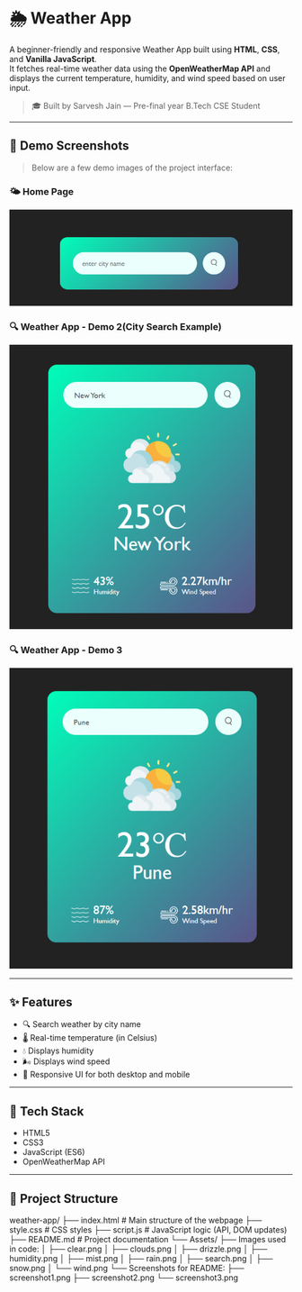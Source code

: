 # 🌦️ Weather App

A beginner-friendly and responsive Weather App built using **HTML**, **CSS**, and **Vanilla JavaScript**.  
It fetches real-time weather data using the **OpenWeatherMap API** and displays the current temperature, humidity, and wind speed based on user input.

> 🎓 Built by Sarvesh Jain — Pre-final year B.Tech CSE Student

---

## 📸 Demo Screenshots

> Below are a few demo images of the project interface:
### 🌤️ Home Page
![Weather App - Demo 1](Assests/screenshot1.png) 

### 🔍 Weather App - Demo 2(City Search Example)
![Weather App - Demo 2](Assests/screenshot2.png)

### 🔍 Weather App - Demo 3
![Weather App - Demo 1](Assests/screenshot3.png)  

---

## ✨ Features

- 🔍 Search weather by city name
- 🌡 Real-time temperature (in Celsius)
- 💧 Displays humidity
- 🌬️ Displays wind speed
- 📱 Responsive UI for both desktop and mobile

---

## 🧰 Tech Stack

- HTML5
- CSS3
- JavaScript (ES6)
- OpenWeatherMap API

---
## 🎦 Project Structure

weather-app/
├── index.html               # Main structure of the webpage
├── style.css                # CSS styles
├── script.js                # JavaScript logic (API, DOM updates)
├── README.md                # Project documentation
└── Assets/
    ├── Images used in code:
    │   ├── clear.png
    │   ├── clouds.png
    │   ├── drizzle.png
    │   ├── humidity.png
    │   ├── mist.png
    │   ├── rain.png
    │   ├── search.png
    │   ├── snow.png
    │   └── wind.png
    └── Screenshots for README:
        ├── screenshot1.png
        ├── screenshot2.png
        └── screenshot3.png

